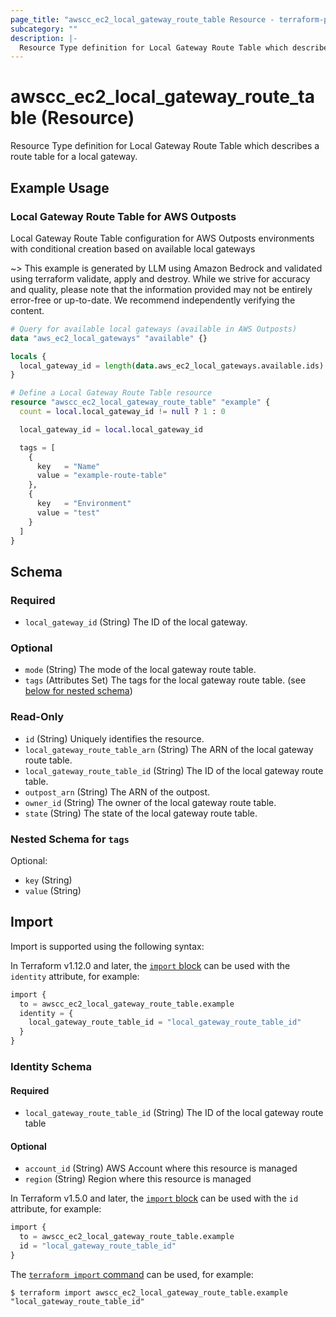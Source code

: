 ```yaml
---
page_title: "awscc_ec2_local_gateway_route_table Resource - terraform-provider-awscc"
subcategory: ""
description: |-
  Resource Type definition for Local Gateway Route Table which describes a route table for a local gateway.
---
```


# awscc_ec2_local_gateway_route_table (Resource)

Resource Type definition for Local Gateway Route Table which describes a route table for a local gateway.

## Example Usage

### Local Gateway Route Table for AWS Outposts
Local Gateway Route Table configuration for AWS Outposts environments with conditional creation based on available local gateways

~> This example is generated by LLM using Amazon Bedrock and validated using terraform validate, apply and destroy. While we strive for accuracy and quality, please note that the information provided may not be entirely error-free or up-to-date. We recommend independently verifying the content.

```terraform
# Query for available local gateways (available in AWS Outposts)
data "aws_ec2_local_gateways" "available" {}

locals {
  local_gateway_id = length(data.aws_ec2_local_gateways.available.ids) > 0 ? data.aws_ec2_local_gateways.available.ids[0] : null
}

# Define a Local Gateway Route Table resource
resource "awscc_ec2_local_gateway_route_table" "example" {
  count = local.local_gateway_id != null ? 1 : 0

  local_gateway_id = local.local_gateway_id

  tags = [
    {
      key   = "Name"
      value = "example-route-table"
    },
    {
      key   = "Environment"
      value = "test"
    }
  ]
}
```

<!-- schema generated by tfplugindocs -->
## Schema

### Required

- `local_gateway_id` (String) The ID of the local gateway.

### Optional

- `mode` (String) The mode of the local gateway route table.
- `tags` (Attributes Set) The tags for the local gateway route table. (see [below for nested schema](#nestedatt--tags))

### Read-Only

- `id` (String) Uniquely identifies the resource.
- `local_gateway_route_table_arn` (String) The ARN of the local gateway route table.
- `local_gateway_route_table_id` (String) The ID of the local gateway route table.
- `outpost_arn` (String) The ARN of the outpost.
- `owner_id` (String) The owner of the local gateway route table.
- `state` (String) The state of the local gateway route table.

<a id="nestedatt--tags"></a>
### Nested Schema for `tags`

Optional:

- `key` (String)
- `value` (String)

## Import

Import is supported using the following syntax:

In Terraform v1.12.0 and later, the [`import` block](https://developer.hashicorp.com/terraform/language/import) can be used with the `identity` attribute, for example:

```terraform
import {
  to = awscc_ec2_local_gateway_route_table.example
  identity = {
    local_gateway_route_table_id = "local_gateway_route_table_id"
  }
}
```

<!-- schema generated by tfplugindocs -->
### Identity Schema

#### Required

- `local_gateway_route_table_id` (String) The ID of the local gateway route table

#### Optional

- `account_id` (String) AWS Account where this resource is managed
- `region` (String) Region where this resource is managed

In Terraform v1.5.0 and later, the [`import` block](https://developer.hashicorp.com/terraform/language/import) can be used with the `id` attribute, for example:

```terraform
import {
  to = awscc_ec2_local_gateway_route_table.example
  id = "local_gateway_route_table_id"
}
```

The [`terraform import` command](https://developer.hashicorp.com/terraform/cli/commands/import) can be used, for example:

```shell
$ terraform import awscc_ec2_local_gateway_route_table.example "local_gateway_route_table_id"
```
